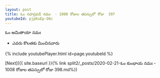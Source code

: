 ```yaml
---
layout: post
title: ఓం సహస్రపడే నమః  - 1008 రోజుల తపస్సులో రోజు  397
youtubeId: pjpKuEp-O6c
---
```

 
 
 ఓం అమితాయా నమః  
 
 -  ఎవరు కొలతకు మించినవారు 
 
  
 
  
 
 
 
 
 
 


{% include youtubePlayer.html id=page.youtubeId %}
 
[Next]({{ site.baseurl }}{% link  split2/_posts/2020-02-21-ఓం కుంభాయ నమః  - 1008 రోజుల తపస్సులో రోజు  398.md%})
 
